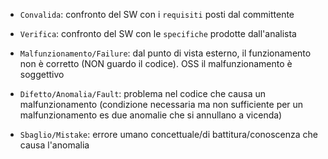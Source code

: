 - `Convalida`: confronto del SW con i `requisiti` posti dal committente
- `Verifica`: confronto del SW con le `specifiche` prodotte dall'analista

- `Malfunzionamento/Failure`: dal punto di vista esterno, il funzionamento non è corretto (NON guardo il codice). OSS il malfunzionamento è soggettivo
- `Difetto/Anomalia/Fault`: problema nel codice che causa un malfunzionamento (condizione necessaria ma non sufficiente per un malfunzionamento es due anomalie che si annullano a vicenda)
- `Sbaglio/Mistake`: errore umano concettuale/di battitura/conoscenza che causa l'anomalia
